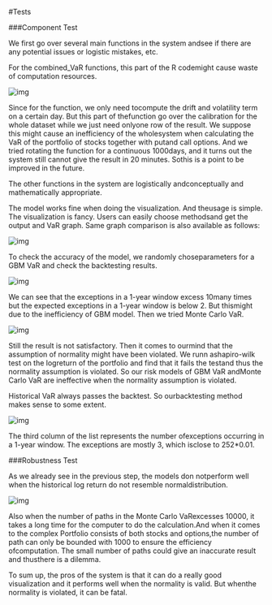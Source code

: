 #Tests

###Component Test

We first go over several main functions in the system andsee if there are any potential issues or logistic mistakes, etc.

For the combined_VaR functions, this part of the R codemight cause waste of computation resources.

![img](file://localhost/Users/doris/Library/Group%20Containers/UBF8T346G9.Office/msoclip1/01/clip_image002.png)

Since for the function, we only need tocompute the drift and volatility term on a certain day. But this part of thefunction go over the calibration for the whole dataset while we just need onlyone row of the result. We suppose this might cause an inefficiency of the wholesystem when calculating the VaR of the portfolio of stocks together with putand call options. And we tried rotating the function for a continuous 1000days, and it turns out the system still cannot give the result in 20 minutes. Sothis is a point to be improved in the future. 

The other functions in the system are logistically andconceptually and mathematically appropriate. 

The model works fine when doing the visualization. And theusage is simple. The visualization is fancy. Users can easily choose methodsand get the output and VaR graph. Same graph comparison is also available as follows:

![img](file://localhost/Users/doris/Library/Group%20Containers/UBF8T346G9.Office/msoclip1/01/clip_image004.png)

To check the accuracy of the model, we randomly choseparameters for a GBM VaR and check the backtesting results. 

![img](file://localhost/Users/doris/Library/Group%20Containers/UBF8T346G9.Office/msoclip1/01/clip_image006.png)

We can see that the exceptions in a 1-year window excess 10many times but the expected exceptions in a 1-year window is below 2. But thismight due to the inefficiency of GBM model. Then we tried Monte Carlo VaR.

![img](file://localhost/Users/doris/Library/Group%20Containers/UBF8T346G9.Office/msoclip1/01/clip_image008.png) 

Still the result is not satisfactory. Then it comes to ourmind that the assumption of normality might have been violated. We runn ashapiro-wilk test on the logreturn of the portfolio and find that it fails the testand thus the normality assumption is violated. So our risk models of GBM VaR andMonte Carlo VaR are ineffective when the normality assumption is violated.

Historical VaR always passes the backtest. So ourbacktesting method makes sense to some extent.

![img](file://localhost/Users/doris/Library/Group%20Containers/UBF8T346G9.Office/msoclip1/01/clip_image010.png)

The third column of the list represents the number ofexceptions occurring in a 1-year window. The exceptions are mostly 3, which isclose to 252*0.01.

###Robustness Test

As we already see in the previous step, the models don notperform well when the historical log return do not resemble normaldistribution. 

![img](file://localhost/Users/doris/Library/Group%20Containers/UBF8T346G9.Office/msoclip1/01/clip_image012.png)

 

Also when the number of paths in the Monte Carlo VaRexcesses 10000, it takes a long time for the computer to do the calculation.And when it comes to the complex Portfolio consists of both stocks and options,the number of path can only be bounded with 1000 to ensure the efficiency ofcomputation. The small number of paths could give an inaccurate result and thusthere is a dilemma. 

To sum up, the pros of the system is that it can do a really good visualization and it performs well when the normality is valid. But whenthe normality is violated, it can be fatal. 